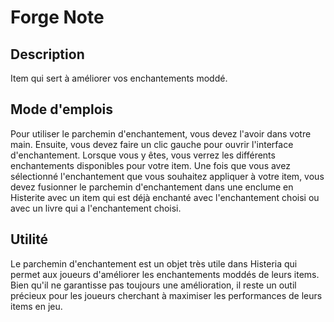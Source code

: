 # Forge Note

## Description
Item qui sert à améliorer vos enchantements moddé.

## Mode d'emplois
Pour utiliser le parchemin d'enchantement, vous devez l'avoir dans votre main. Ensuite, vous devez faire un clic gauche pour ouvrir l'interface d'enchantement. Lorsque vous y êtes, vous verrez les différents enchantements disponibles pour votre item. Une fois que vous avez sélectionné l'enchantement que vous souhaitez appliquer à votre item, vous devez fusionner le parchemin d'enchantement dans une enclume en Histerite avec un item qui est déjà enchanté avec l'enchantement choisi ou avec un livre qui a l'enchantement choisi.


## Utilité
Le parchemin d'enchantement est un objet très utile dans Histeria qui permet aux joueurs d'améliorer les enchantements moddés de leurs items. Bien qu'il ne garantisse pas toujours une amélioration, il reste un outil précieux pour les joueurs cherchant à maximiser les performances de leurs items en jeu.